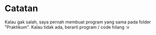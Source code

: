 # Catatan

Kalau gak salah, saya pernah membuat program yang sama pada folder "Praktikum". Kalau tidak ada, berarti program / code hilang :v